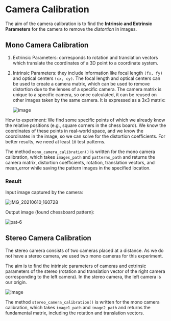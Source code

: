 # Camera Calibration

The aim of the camera calibration is to find the **Intrinsic and Extrinsic Parameters** for the camera to remove the *distortion* in images. 

## Mono Camera Calibration

1. Extrinsic Parameters: corresponds to rotation and translation vectors which translate the coordinates of a 3D point to a coordinate system.
2. Intrinsic Parameters: they include information like focal length `(fx, fy)` and optical centers `(cx, cy)`.
   The focal length and optical centers can be used to create a camera matrix, which can be used to remove distortion due to the lenses of a specific camera.
   The camera matrix is unique to a specific camera, so once calculated, it can be reused on other images taken by the same camera. It is expressed as a 3x3 matrix:

   ![image](https://github.com/user-attachments/assets/0e16431f-eb2a-4f8a-a914-9bf92bf7c974)

How to experiment: We find some specific points of which we already know the relative positions (e.g., square corners in the chess board). 
We know the coordinates of these points in real-world space, and we know the coordinates in the image, so we can solve for the distortion coefficients. 
For better results, we need at least `10` test patterns.

The method `mono_camera_calibration()` is written for the mono camera calibration, which takes `images_path` and `patterns_path` and returns the camera matrix, distortion coefficients,
rotation, translation vectors, and mean_error while saving the pattern images in the specified location.

### Result

Input image captured by the camera:

![IMG_20210610_160728](https://github.com/user-attachments/assets/33127a83-51e3-48d0-92c8-ea5969f96e24)


Output image (found chessboard pattern): 

![pat-6](https://github.com/user-attachments/assets/f94572ea-dede-476f-a21d-aa898500ba18)


## Stereo Camera Calibration

The stereo camera consists of two cameras placed at a distance. As we do not have a stereo camera, we used two mono cameras for this experiment.

The aim is to find the intrinsic parameters of cameras and extrinsic parameters of the stereo (rotation and translation vector of the right camera corresponding to the left camera). In the stereo camera, the left camera is our origin.

![image](https://github.com/user-attachments/assets/75636dce-bcf5-4516-9e2d-7fe59109886b)

The method `stereo_camera_calibration()` is written for the mono camera calibration, which takes `image1_path` and `image2_path` and returns the fundamental matrix, including the rotation and translation vectors.
